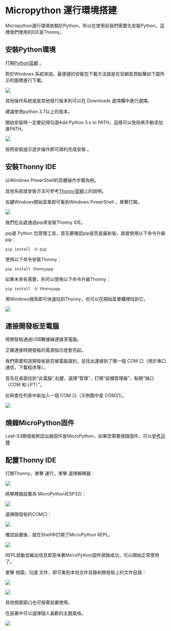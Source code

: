# Micropython 運行環境搭建

Micropython運行環境依賴於Python，所以在使用前我們需要先安裝Python，這裡我們使用的IDE是Thonny。

## 安裝Python環境

打開[Python官網](https://www.python.org/) 。

對於Windows 系統來說，最便捷的安裝包下載方法就是在官網首頁點擊如下圖所示的圖標進行下載。

![](../assets/images/Micropython_operating_env_1.png)

其他操作系統或是其他發行版本則可以在 Downloads 選項欄中進行選擇。

建議使用python 3.7以上的版本。

開始安裝時一定要記得勾選Add Python 3.x to PATH，這樣可以免除再手動添加進PATH。

![](../assets/images/Micropython_operating_env_2.png)

按照安裝提示逐步操作即可順利完成安裝 。

## 安裝Thonny IDE

以Windows PowerShell的具體操作步驟為例。

其他系統或安裝方法可參考[Thonny官網](https://thonny.org/)上的說明。

右鍵Windows開始菜單即可看到Windows PowerShell ，單擊打開。

![](../assets/images/Micropython_operating_env_3.png)

我們在此處通過pip來安裝Thonny IDE。

pip是 Python 包管理工具，首先要確認pip是否是最新版，直接使用以下命令升級pip：

```shell
pip install -U pip
```

使用以下命令安裝Thonny：

```shell
pip install thonnyapp
```

如果未來有需要，則可以使用以下命令升級Thonny：

```shell
pip install -U thonnyapp
```

用Windows搜索即可快速找到Thonny，也可以在開始菜單欄裡找到它。

![](../assets/images/Micropython_operating_env_4.png)

## 連接開發板至電腦

將開發板通過USB數據線連接至電腦。

正確連接時開發板的電源指示燈會亮起。

我們需要知道開發板是否被電腦識別，並找出連接到了哪一個 COM 口（用於串口通信，下載程序等）。

首先在桌面找到“此電腦”,右鍵，選擇“管理”，打開“設備管理器”，點開“端口（COM 和 LPT）”。

此時會在列表中新加入一個 COM 口（示例圖中是 COM21）。

![](../assets/images/Micropython_operating_env_5.png)

## 燒錄MicroPython固件

Leaf-S3開發板默認出廠固件是MicroPython，如果您需要燒錄固件，可以[參考這裡](Firmware.md)

## 配置Thonny IDE

打開Thonny，單擊 運行，單擊 選擇解釋器：

![](../assets/images/Micropython_operating_env_9.png)

將解釋器設置為 MicroPython(ESP32)：

![](../assets/images/Micropython_operating_env_10.png)

選擇開發板的COM口：

![](../assets/images/Micropython_operating_env_11.png)

確認設置後，就在Shell中打開了MicroPython REPL。

![](../assets/images/Micropython_operating_env_12.png)

REPL啟動並輸出信息即意味著MicroPython固件燒錄成功，可以開始正常使用了。

單擊 視圖，勾選 文件，即可看到本地文件目錄和開發板上的文件目錄：

![](../assets/images/Micropython_operating_env_13.png)

![](../assets/images/Micropython_operating_env_14.png)

其他視圖窗口也可按需設置使用。

在設置中可以選擇個人喜歡的主題風格。

![](../assets/images/Micropython_operating_env_15.png)